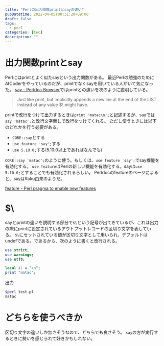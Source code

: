 ```yaml
---
title: "Perlの出力関数printとsayの違い"
pubDatetime: 2022-04-05T00:31:20+09:00
draft: false
tags:
  - perl
categories: [tec]
description: ""
---
```


# 出力関数printとsay

Perlにはprintとよく似たsayという出力関数がある。
最近Perlの勉強のためにAtCoderをやっているのだが、printでなくsayを用いている人がいて気になった。
[say - Perldoc Browser](https://perldoc.perl.org/functions/say)ではprintとの違いを次のように説明している。

> Just like print, but implicitly appends a newline at the end of the LIST instead of any value $\ might have.

printで改行をつけて出力するときは`print 'matac\n';`と記述するが、sayでは`say 'matac';`と改行文字無しで改行をつけてくれる。
ただし使うときには以下のどれかを行う必要がある。

- `CORE::say`とする
- `use feature 'say';`する
- `use 5.10.0;`する(5.10.0以上であればなんでも)

`CORE::say 'matac';`のように使う。もしくは、`use feature 'say';`でsay機能を有効化する。
`use feature`はPerlの新しい機能を有効化する。sayは`use 5.10.0;`とすることでも有効化されるらしい。
Perldocのfeatureのページによると、sayはRaku由来のようだ。

[feature - Perl pragma to enable new features](https://perldoc.perl.org/feature)

# $\

sayとprintの違いを説明する部分で`$\`という記号が出てきているが、これは出力の際にprintに設定されているアウトプットレコードの区切り文字を表している。
`$\`にセットされている値が区切り文字として用いられ、デフォルトはundefである。であるから、次のように書くと改行される。

```perl
use strict;
use warnings;
use utf8;

local $\ = "\n";
print "matac";
```

出力

```sh
$perl test.pl
matac
```

# どちらを使うべきか

区切り文字の違いしか無さそうなので、どちらでも良さそう。
`say`の方が実行するときに勢いを感じられて好きかもしれない。
